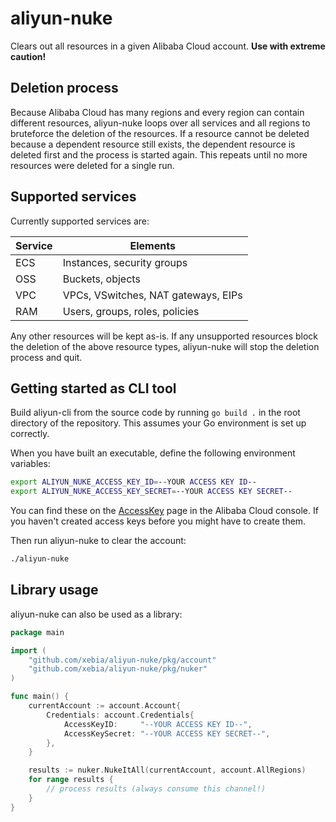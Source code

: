 # aliyun-nuke

Clears out all resources in a given Alibaba Cloud account. **Use with extreme caution!**

## Deletion process

Because Alibaba Cloud has many regions and every region can contain different resources, aliyun-nuke loops over all services and all regions to bruteforce the deletion of the resources. If a resource cannot be deleted because a dependent resource still exists, the dependent resource is deleted first and the process is started again. This repeats until no more resources were deleted for a single run.

## Supported services

Currently supported services are:

| Service | Elements                             |
| ------- | ------------------------------------ |
| ECS     | Instances, security groups           |
| OSS     | Buckets, objects                     |
| VPC     | VPCs, VSwitches, NAT gateways, EIPs  |
| RAM     | Users, groups, roles, policies       |

Any other resources will be kept as-is. If any unsupported resources block the deletion of the above resource types, aliyun-nuke will stop the deletion process and quit.

## Getting started as CLI tool

Build aliyun-cli from the source code by running `go build .` in the root directory of the repository. This assumes your Go environment is set up correctly.

When you have built an executable, define the following environment variables:

```bash
export ALIYUN_NUKE_ACCESS_KEY_ID=--YOUR ACCESS KEY ID--
export ALIYUN_NUKE_ACCESS_KEY_SECRET=--YOUR ACCESS KEY SECRET--
```

You can find these on the [AccessKey](https://ak-console.aliyun.com/) page in the Alibaba Cloud console. If you haven't created access keys before you might have to create them.

Then run aliyun-nuke to clear the account:

```bash
./aliyun-nuke
```

## Library usage

aliyun-nuke can also be used as a library:

```go
package main

import (
	"github.com/xebia/aliyun-nuke/pkg/account"
	"github.com/xebia/aliyun-nuke/pkg/nuker"
)

func main() {
	currentAccount := account.Account{
		Credentials: account.Credentials{
			AccessKeyID:     "--YOUR ACCESS KEY ID--",
			AccessKeySecret: "--YOUR ACCESS KEY SECRET--",
		},
	}

	results := nuker.NukeItAll(currentAccount, account.AllRegions)
    for range results {
        // process results (always consume this channel!)	
    }
}
```
